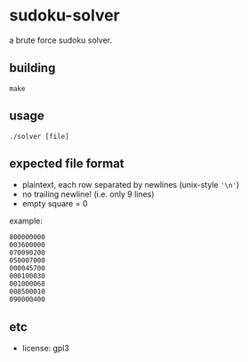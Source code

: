 # sudoku-solver

a brute force sudoku solver.

## building
`make`

## usage
`./solver [file]`

## expected file format
* plaintext, each row separated by newlines (unix-style `'\n'`)
* no trailing newline! (i.e. only 9 lines)
* empty square = 0

example:
```
800000000
003600000
070090200
050007000
000045700
000100030
001000068
008500010
090000400
```


## etc
* license: gpl3
